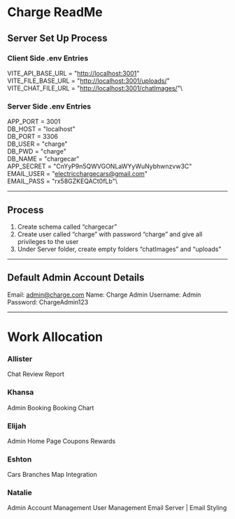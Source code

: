 # Charge ReadMe #

## Server Set Up Process ##

### Client Side .env Entries ###

VITE_API_BASE_URL = "<http://localhost:3001>"\
VITE_FILE_BASE_URL = "<http://localhost:3001/uploads/>"\
VITE_CHAT_FILE_URL = "<http://localhost:3001/chatImages/>"\

### Server Side .env Entries ###

APP_PORT = 3001\
DB_HOST = "localhost"\
DB_PORT = 3306\
DB_USER = "charge"\
DB_PWD = "charge"\
DB_NAME = "chargecar"\
APP_SECRET = "CnYyP9n5QWVGONLaWYyWuNybhwnzvw3C"\
EMAIL_USER = "<electricchargecars@gmail.com>"\
EMAIL_PASS = "rx58GZKEQACt0fLb"\

---

## Process ##

1. Create schema called “chargecar”
2. Create user called “charge” with password “charge” and give all privileges to the user
3. Under Server folder, create empty folders “chatImages” and “uploads”

---

## Default Admin Account Details ##

Email: <admin@charge.com>
Name: Charge Admin
Username: Admin
Password: ChargeAdmin123

---

# Work Allocation #

### Allister ### 

Chat
Review
Report

### Khansa ###

Admin Booking
Booking
Chart

### Elijah ### 

Admin Home Page
Coupons
Rewards

### Eshton ###

Cars
Branches
Map Integration

### Natalie ###

Admin Account Management
User Management
Email Server | Email Styling
